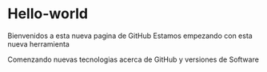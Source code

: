 # Hello-world
Bienvenidos a esta nueva pagina de GitHub
Estamos empezando con esta nueva herramienta

Comenzando nuevas tecnologias acerca de GitHub y versiones de Software
